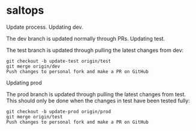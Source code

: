 # saltops
Update process.
Updating dev.

The dev branch is updated normally through PRs.
Updating test.

The test branch is updated through pulling the latest changes from dev:

    git checkout -b update-test origin/test
    git merge origin/dev
    Push changes to personal fork and make a PR on GitHub

Updating prod

The prod branch is updated through pulling the latest changes from test. This should only be done when the changes in test have been tested fully:

    git checkout -b update-prod origin/prod
    git merge origin/test
    Push changes to personal fork and make a PR on GitHub
